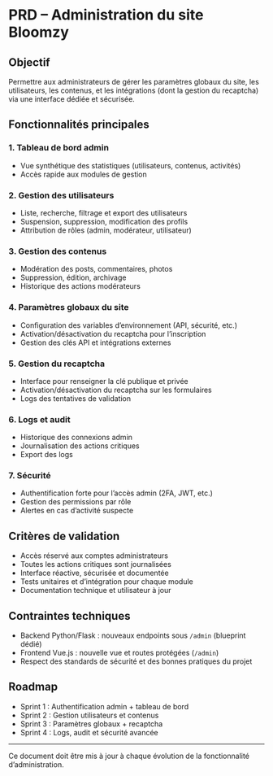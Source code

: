 # PRD – Administration du site Bloomzy

## Objectif
Permettre aux administrateurs de gérer les paramètres globaux du site, les utilisateurs, les contenus, et les intégrations (dont la gestion du recaptcha) via une interface dédiée et sécurisée.

## Fonctionnalités principales

### 1. Tableau de bord admin
- Vue synthétique des statistiques (utilisateurs, contenus, activités)
- Accès rapide aux modules de gestion

### 2. Gestion des utilisateurs
- Liste, recherche, filtrage et export des utilisateurs
- Suspension, suppression, modification des profils
- Attribution de rôles (admin, modérateur, utilisateur)

### 3. Gestion des contenus
- Modération des posts, commentaires, photos
- Suppression, édition, archivage
- Historique des actions modérateurs

### 4. Paramètres globaux du site
- Configuration des variables d’environnement (API, sécurité, etc.)
- Activation/désactivation du recaptcha pour l’inscription
- Gestion des clés API et intégrations externes

### 5. Gestion du recaptcha
- Interface pour renseigner la clé publique et privée
- Activation/désactivation du recaptcha sur les formulaires
- Logs des tentatives de validation

### 6. Logs et audit
- Historique des connexions admin
- Journalisation des actions critiques
- Export des logs

### 7. Sécurité
- Authentification forte pour l’accès admin (2FA, JWT, etc.)
- Gestion des permissions par rôle
- Alertes en cas d’activité suspecte

## Critères de validation
- Accès réservé aux comptes administrateurs
- Toutes les actions critiques sont journalisées
- Interface réactive, sécurisée et documentée
- Tests unitaires et d’intégration pour chaque module
- Documentation technique et utilisateur à jour

## Contraintes techniques
- Backend Python/Flask : nouveaux endpoints sous `/admin` (blueprint dédié)
- Frontend Vue.js : nouvelle vue et routes protégées (`/admin`)
- Respect des standards de sécurité et des bonnes pratiques du projet

## Roadmap
- Sprint 1 : Authentification admin + tableau de bord
- Sprint 2 : Gestion utilisateurs et contenus
- Sprint 3 : Paramètres globaux + recaptcha
- Sprint 4 : Logs, audit et sécurité avancée

---

Ce document doit être mis à jour à chaque évolution de la fonctionnalité d’administration.
